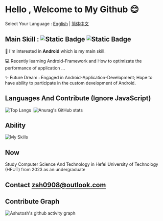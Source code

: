 # Hello , Welcome to My Github 😊

Select Your Language : [English](/README-EN.md) | [简体中文](/README.md)

## Main Skill : ![Static Badge](https://img.shields.io/badge/Kotlin-8A2BE2)  ![Static Badge](https://img.shields.io/badge/Android-4FB054)

🤩 I'm interested in **Android** which is my main skill.

💻 Recently learning Android-Framework and How to optimizate the performance of application ...

✨ Future Dream : Engaged in Android-Application-Development; Hope to have ability to participate in the custom development of Android.


## Languages And Contribute (Ignore JavaScript)
![Top Langs](https://github-readme-stats.vercel.app/api/top-langs/?username=Chiu-xaH&layout=compact)$~$
![Anurag's GitHub stats](https://github-readme-stats.vercel.app/api?username=Chiu-xaH&show_icons=true&count_private=true&locale=en&hide_title=true)

## Ability 
![My Skills](https://skillicons.dev/icons?i=c,java,kotlin,androidstudio,gradle,postgres,sqlite,git,materialui,md,dart,flutter,html,css,js,nodejs,nginx,php,py,flask,mysql,maven,spring,ktor,dotnet,cs,vercel,fastapi,redis,mongodb,graphql,docker,rabbitmq,elasticsearch,bash)

## Now 
Study Computer Science And Technology in Hefei University of Technology (HFUT) from 2023 as an undergraduate

## Contact zsh0908@outlook.com

## Contribute Graph
![Ashutosh's github activity graph](https://github-readme-activity-graph.vercel.app/graph?username=Chiu-xaH&custom_title=Contribute)
